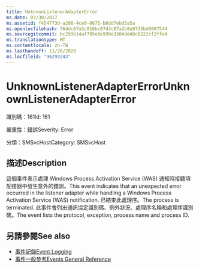 ```yaml
---
title: UnknownListenerAdapterError
ms.date: 03/30/2017
ms.assetid: f454773d-a208-4ce0-8675-b6dd7ebd5a5a
ms.openlocfilehash: 76ddc67a3c016bc07d3c87a2b8a9735bd0887544
ms.sourcegitcommit: bc293b14af795e0e999e3304dd40c0222cf2ffe4
ms.translationtype: MT
ms.contentlocale: zh-TW
ms.lasthandoff: 11/26/2020
ms.locfileid: "96293243"
---
```

# <a name="unknownlisteneradaptererror"></a><span data-ttu-id="fac0a-102">UnknownListenerAdapterError</span><span class="sxs-lookup"><span data-stu-id="fac0a-102">UnknownListenerAdapterError</span></span>

<span data-ttu-id="fac0a-103">識別碼：161</span><span class="sxs-lookup"><span data-stu-id="fac0a-103">Id: 161</span></span>  
  
 <span data-ttu-id="fac0a-104">嚴重性：錯誤</span><span class="sxs-lookup"><span data-stu-id="fac0a-104">Severity: Error</span></span>  
  
 <span data-ttu-id="fac0a-105">分類：SMSvcHost</span><span class="sxs-lookup"><span data-stu-id="fac0a-105">Category: SMSvcHost</span></span>  
  
## <a name="description"></a><span data-ttu-id="fac0a-106">描述</span><span class="sxs-lookup"><span data-stu-id="fac0a-106">Description</span></span>  

 <span data-ttu-id="fac0a-107">這個事件表示處理 Windows Process Activation Service (WAS) 通知時接聽項配接器中發生意外的錯誤。</span><span class="sxs-lookup"><span data-stu-id="fac0a-107">This event indicates that an unexpected error occurred in the listener adapter while handling a Windows Process Activation Service (WAS) notification.</span></span> <span data-ttu-id="fac0a-108">已結束此處理序。</span><span class="sxs-lookup"><span data-stu-id="fac0a-108">The process is terminated.</span></span> <span data-ttu-id="fac0a-109">此事件會列出通訊協定識別碼、例外狀況、處理序名稱和處理序識別碼。</span><span class="sxs-lookup"><span data-stu-id="fac0a-109">The event lists the protocol, exception, process name and process ID.</span></span>  
  
## <a name="see-also"></a><span data-ttu-id="fac0a-110">另請參閱</span><span class="sxs-lookup"><span data-stu-id="fac0a-110">See also</span></span>

- [<span data-ttu-id="fac0a-111">事件記錄</span><span class="sxs-lookup"><span data-stu-id="fac0a-111">Event Logging</span></span>](index.md)
- [<span data-ttu-id="fac0a-112">事件一般參考</span><span class="sxs-lookup"><span data-stu-id="fac0a-112">Events General Reference</span></span>](events-general-reference.md)
